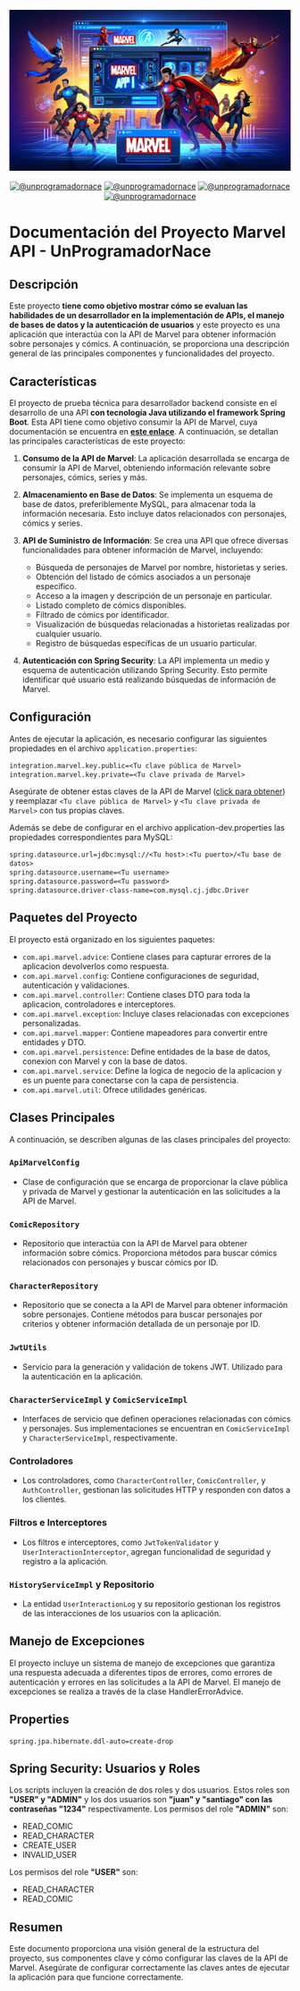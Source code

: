 ![Descripción alternativa](src/main/resources/static/Banner.png)

<p align="center">
    <a href="https://youtube.com/@unprogramadornace" target="_blank"><img align="center" src="https://img.shields.io/badge/YouTube-FF0000?style=for-the-badge&logo=youtube&logoColor=white" alt="@unprogramadornace" /></a>
    <a href="https://www.linkedin.com/in/UnProgramadorNace"  target="_blank"><img align="center" src="https://img.shields.io/badge/LinkedIn-0077B5?style=for-the-badge&logo=linkedin&logoColor=white" alt="@unprogramadornace"/></a>
    <a href="https://www.facebook.com/people/Un-Programador-Nace/61552057605223/"  target="_blank"><img align="center" src="https://img.shields.io/badge/Facebook-1877F2?style=for-the-badge&logo=facebook&logoColor=white" alt="@unprogramadornace" /></a>
    <a href = "mailto:unprogramadornace@gmail.com" target="_blank"><img align="center" src="https://img.shields.io/badge/Gmail-D14836?style=for-the-badge&logo=gmail&logoColor=white" alt="@unprogramadornace" /></a>
</p>

# Documentación del Proyecto Marvel API - UnProgramadorNace

## Descripción
Este proyecto **tiene como objetivo mostrar cómo se evaluan las habilidades de un desarrollador en la implementación de APIs, el manejo de bases de datos y la autenticación de usuarios** y este proyecto es una aplicación que interactúa con la API de Marvel para obtener información sobre personajes y cómics. A continuación, se proporciona una descripción general de las principales componentes y funcionalidades del proyecto.

## Características
El proyecto de prueba técnica para desarrollador backend consiste en el desarrollo de una API **con tecnología Java utilizando el framework Spring Boot**. Esta API tiene como objetivo consumir la API de Marvel, cuya documentación se encuentra en **[este enlace](https://developer.marvel.com/)**. A continuación, se detallan las principales características de este proyecto:

1. **Consumo de la API de Marvel**: La aplicación desarrollada se encarga de consumir la API de Marvel, obteniendo información relevante sobre personajes, cómics, series y más.

2. **Almacenamiento en Base de Datos**: Se implementa un esquema de base de datos, preferiblemente MySQL, para almacenar toda la información necesaria. Esto incluye datos relacionados con personajes, cómics y series.

3. **API de Suministro de Información**: Se crea una API que ofrece diversas funcionalidades para obtener información de Marvel, incluyendo:
    - Búsqueda de personajes de Marvel por nombre, historietas y series.
    - Obtención del listado de cómics asociados a un personaje específico.
    - Acceso a la imagen y descripción de un personaje en particular.
    - Listado completo de cómics disponibles.
    - Filtrado de cómics por identificador.
    - Visualización de búsquedas relacionadas a historietas realizadas por cualquier usuario.
    - Registro de búsquedas específicas de un usuario particular.

5. **Autenticación con Spring Security**: La API implementa un medio y esquema de autenticación utilizando Spring Security. Esto permite identificar qué usuario está realizando búsquedas de información de Marvel.

## Configuración
Antes de ejecutar la aplicación, es necesario configurar las siguientes propiedades en el archivo `application.properties`:

```properties
integration.marvel.key.public=<Tu clave pública de Marvel>
integration.marvel.key.private=<Tu clave privada de Marvel>
```
Asegúrate de obtener estas claves de la API de Marvel ([click para obtener](https://developer.marvel.com/)) y reemplazar `<Tu clave pública de Marvel>` y `<Tu clave privada de Marvel>` con tus propias claves.


Además se debe de configurar en el archivo application-dev.properties las propiedades correspondientes para MySQL:
```properties
spring.datasource.url=jdbc:mysql://<Tu host>:<Tu puerto>/<Tu base de datos>
spring.datasource.username=<Tu username>
spring.datasource.password=<Tu password>
spring.datasource.driver-class-name=com.mysql.cj.jdbc.Driver
```

## Paquetes del Proyecto
El proyecto está organizado en los siguientes paquetes:

- `com.api.marvel.advice`: Contiene clases para capturar errores de la aplicacion devolverlos como respuesta.
- `com.api.marvel.config`: Contiene configuraciones de seguridad, autenticación y validaciones.
- `com.api.marvel.controller`: Contiene clases DTO para toda la aplicacion, controladores e interceptores.
- `com.api.marvel.exception`: Incluye clases relacionadas con excepciones personalizadas.
- `com.api.marvel.mapper`: Contiene mapeadores para convertir entre entidades y DTO.
- `com.api.marvel.persistence`: Define entidades de la base de datos, conexion con Marvel y con la base de datos.
- `com.api.marvel.service`: Define la logica de negocio de la aplicacion y es un puente para conectarse con la capa de persistencia.
- `com.api.marvel.util`: Ofrece utilidades genéricas.

## Clases Principales
A continuación, se describen algunas de las clases principales del proyecto:

### `ApiMarvelConfig`
- Clase de configuración que se encarga de proporcionar la clave pública y privada de Marvel y gestionar la autenticación en las solicitudes a la API de Marvel.

### `ComicRepository`
- Repositorio que interactúa con la API de Marvel para obtener información sobre cómics. Proporciona métodos para buscar cómics relacionados con personajes y buscar cómics por ID.

### `CharacterRepository`
- Repositorio que se conecta a la API de Marvel para obtener información sobre personajes. Contiene métodos para buscar personajes por criterios y obtener información detallada de un personaje por ID.

### `JwtUtils`
- Servicio para la generación y validación de tokens JWT. Utilizado para la autenticación en la aplicación.

### `CharacterServiceImpl` y `ComicServiceImpl`
- Interfaces de servicio que definen operaciones relacionadas con cómics y personajes. Sus implementaciones se encuentran en `ComicServiceImpl` y `CharacterServiceImpl`, respectivamente.

### Controladores
- Los controladores, como `CharacterController`, `ComicController`, y `AuthController`, gestionan las solicitudes HTTP y responden con datos a los clientes.

### Filtros e Interceptores
- Los filtros e interceptores, como `JwtTokenValidator` y `UserInteractionInterceptor`, agregan funcionalidad de seguridad y registro a la aplicación.

### `HistoryServiceImpl` y Repositorio
- La entidad `UserInteractionLog` y su repositorio gestionan los registros de las interacciones de los usuarios con la aplicación.

## Manejo de Excepciones
El proyecto incluye un sistema de manejo de excepciones que garantiza una respuesta adecuada a diferentes tipos de errores, como errores de autenticación y errores en las solicitudes a la API de Marvel. El manejo de excepciones se realiza a través de la clase HandlerErrorAdvice.

## Properties

``` Properties
spring.jpa.hibernate.ddl-auto=create-drop
```

## Spring Security: Usuarios y Roles
Los scripts incluyen la creación de dos roles y dos usuarios. Estos roles son **"USER" y "ADMIN"** y los dos usuarios son **"juan" y "santiago" con las contraseñas "1234"** respectivamente.
Los permisos del role **"ADMIN"** son:
- READ_COMIC
- READ_CHARACTER
- CREATE_USER
- INVALID_USER

Los permisos del role **"USER"** son:
- READ_CHARACTER
- READ_COMIC

## Resumen
Este documento proporciona una visión general de la estructura del proyecto, sus componentes clave y cómo configurar las claves de la API de Marvel. Asegúrate de configurar correctamente las claves antes de ejecutar la aplicación para que funcione correctamente.
